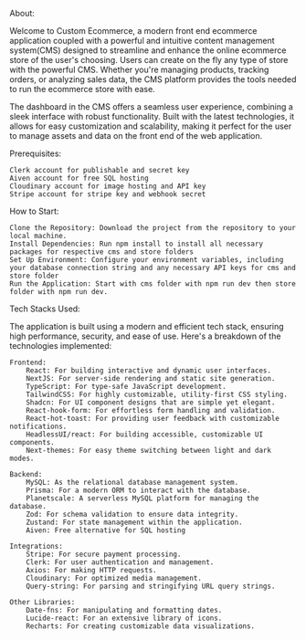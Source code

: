 About:

Welcome to Custom Ecommerce, a modern front end ecommerce application coupled with a powerful and intuitive content management system(CMS) designed to streamline and enhance the online ecommerce store of the user's choosing. Users can create on the fly any type of store with the powerful CMS. Whether you're managing products, tracking orders, or analyzing sales data, the CMS platform provides the tools needed to run the ecommerce store with ease.

The dashboard in the CMS offers a seamless user experience, combining a sleek interface with robust functionality. Built with the latest technologies, it allows for easy customization and scalability, making it perfect for the user to manage assets and data on the front end of the web application.

Prerequisites:

    Clerk account for publishable and secret key
    Aiven account for free SQL hosting
    Cloudinary account for image hosting and API key
    Stripe account for stripe key and webhook secret

How to Start:

    Clone the Repository: Download the project from the repository to your local machine.
    Install Dependencies: Run npm install to install all necessary packages for respective cms and store folders
    Set Up Environment: Configure your environment variables, including your database connection string and any necessary API keys for cms and store folder
    Run the Application: Start with cms folder with npm run dev then store folder with npm run dev.

Tech Stacks Used:

The application is built using a modern and efficient tech stack, ensuring high performance, security, and ease of use. Here's a breakdown of the technologies implemented:

    Frontend:
        React: For building interactive and dynamic user interfaces.
        NextJS: For server-side rendering and static site generation.
        TypeScript: For type-safe JavaScript development.
        TailwindCSS: For highly customizable, utility-first CSS styling.
        Shadcn: For UI component designs that are simple yet elegant.
        React-hook-form: For effortless form handling and validation.
        React-hot-toast: For providing user feedback with customizable notifications.
        HeadlessUI/react: For building accessible, customizable UI components.
        Next-themes: For easy theme switching between light and dark modes.

    Backend:
        MySQL: As the relational database management system.
        Prisma: For a modern ORM to interact with the database.
        Planetscale: A serverless MySQL platform for managing the database.
        Zod: For schema validation to ensure data integrity.
        Zustand: For state management within the application.
        Aiven: Free alternative for SQL hosting

    Integrations:
        Stripe: For secure payment processing.
        Clerk: For user authentication and management.
        Axios: For making HTTP requests.
        Cloudinary: For optimized media management.
        Query-string: For parsing and stringifying URL query strings.

    Other Libraries:
        Date-fns: For manipulating and formatting dates.
        Lucide-react: For an extensive library of icons.
        Recharts: For creating customizable data visualizations.
